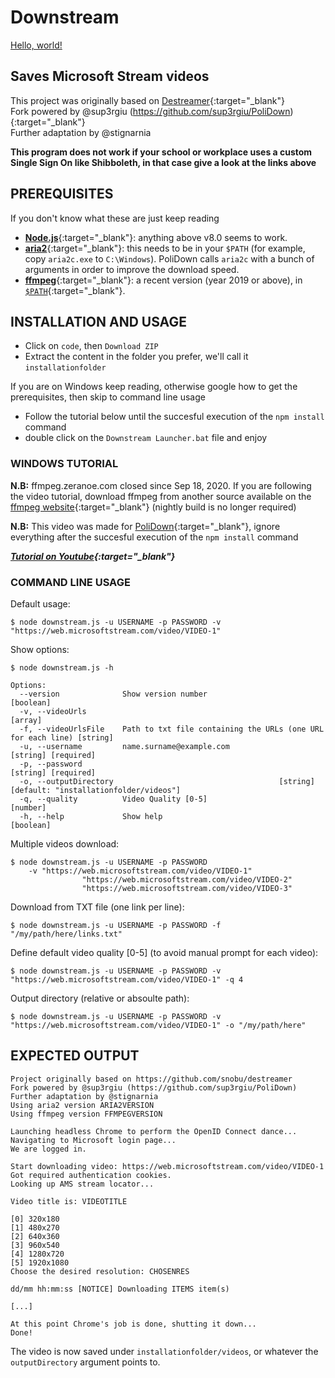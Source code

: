 # Downstream
<a href="http://example.com/" target="_blank">Hello, world!</a>
## Saves Microsoft Stream videos

This project was originally based on [Destreamer](https://github.com/snobu/destreamer){:target="\_blank"}  
Fork powered by @sup3rgiu (https://github.com/sup3rgiu/PoliDown){:target="\_blank"}  
Further adaptation by @stignarnia

**This program does not work if your school or workplace uses a custom Single Sign On like Shibboleth, in that case give a look at the links above**

## PREREQUISITES
If you don't know what these are just keep reading

* [**Node.js**](https://nodejs.org/it/download/){:target="\_blank"}: anything above v8.0 seems to work.
* [**aria2**](https://github.com/aria2/aria2/releases){:target="\_blank"}: this needs to be in your `$PATH` (for example, copy `aria2c.exe` to `C:\Windows`). PoliDown calls `aria2c` with a bunch of arguments in order to improve the download speed.
* [**ffmpeg**](https://www.ffmpeg.org/download.html){:target="\_blank"}: a recent version (year 2019 or above), in [`$PATH`](https://www.thewindowsclub.com/how-to-install-ffmpeg-on-windows-10){:target="\_blank"}.

## INSTALLATION AND USAGE

* Click on `code`, then `Download ZIP`
* Extract the content in the folder you prefer, we'll call it `installationfolder`

If you are on Windows keep reading, otherwise google how to get the prerequisites, then skip to command line usage

* Follow the tutorial below until the succesful execution of the `npm install` command
* double click on the `Downstream Launcher.bat` file and enjoy

### WINDOWS TUTORIAL
**N.B:** ffmpeg.zeranoe.com closed since Sep 18, 2020. If you are following the video tutorial, download ffmpeg from another source available on the [ffmpeg website](https://www.ffmpeg.org/download.html){:target="\_blank"} (nightly build is no longer required)

**N.B:** This video was made for [PoliDown](https://github.com/sup3rgiu/PoliDown){:target="\_blank"}, ignore everything after the succesful execution of the `npm install` command

***[Tutorial on Youtube](https://www.youtube.com/watch?v=iZgea4t5YW4){:target="\_blank"}***

### COMMAND LINE USAGE

Default usage:
```
$ node downstream.js -u USERNAME -p PASSWORD -v "https://web.microsoftstream.com/video/VIDEO-1"
```

Show options:
```
$ node downstream.js -h

Options:
  --version              Show version number                           [boolean]
  -v, --videoUrls                                                      [array]
  -f, --videoUrlsFile    Path to txt file containing the URLs (one URL for each line) [string]
  -u, --username         name.surname@example.com                 [string] [required]
  -p, --password                                                  [string] [required]
  -o, --outputDirectory                             		[string] [default: "installationfolder/videos"]
  -q, --quality          Video Quality [0-5]                            [number]
  -h, --help             Show help                                     [boolean]
```

Multiple videos download:
```
$ node downstream.js -u USERNAME -p PASSWORD
    -v "https://web.microsoftstream.com/video/VIDEO-1"
                "https://web.microsoftstream.com/video/VIDEO-2"
                "https://web.microsoftstream.com/video/VIDEO-3"
```

Download from TXT file (one link per line):
```
$ node downstream.js -u USERNAME -p PASSWORD -f "/my/path/here/links.txt"
```

Define default video quality [0-5] (to avoid manual prompt for each video):
```
$ node downstream.js -u USERNAME -p PASSWORD -v "https://web.microsoftstream.com/video/VIDEO-1" -q 4
```

Output directory (relative or absoulte path):
```
$ node downstream.js -u USERNAME -p PASSWORD -v "https://web.microsoftstream.com/video/VIDEO-1" -o "/my/path/here"
```

## EXPECTED OUTPUT

```
Project originally based on https://github.com/snobu/destreamer
Fork powered by @sup3rgiu (https://github.com/sup3rgiu/PoliDown)
Further adaptation by @stignarnia
Using aria2 version ARIA2VERSION
Using ffmpeg version FFMPEGVERSION

Launching headless Chrome to perform the OpenID Connect dance...
Navigating to Microsoft login page...
We are logged in.

Start downloading video: https://web.microsoftstream.com/video/VIDEO-1
Got required authentication cookies.
Looking up AMS stream locator...

Video title is: VIDEOTITLE

[0] 320x180
[1] 480x270
[2] 640x360
[3] 960x540
[4] 1280x720
[5] 1920x1080
Choose the desired resolution: CHOSENRES

dd/mm hh:mm:ss [NOTICE] Downloading ITEMS item(s)

[...]

At this point Chrome's job is done, shutting it down...
Done!
```

The video is now saved under `installationfolder/videos`, or whatever the `outputDirectory` argument points to.
